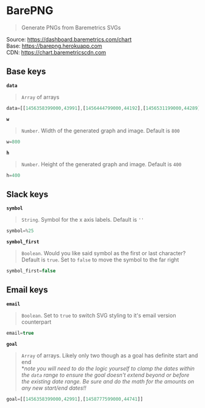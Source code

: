 # BarePNG
> Generate PNGs from Baremetrics SVGs

Source: https://dashboard.baremetrics.com/chart  
Base:   https://barepng.herokuapp.com  
CDN:    https://chart.baremetricscdn.com  

## Base keys
**`data`**
> `Array` of arrays

```js
data=[[1456358399000,43991],[1456444799000,44192],[1456531199000,44289],[1456617599000,44367],[1456703999000,44413],[1456790399000,44443],[1456876799000,44791],[1456963199000,44789],[1457049599000,45138],[1457135999000,45173],[1457222399000,45159],[1457308799000,45191],[1457395199000,45372],[1457481599000,45357],[1457567999000,45408],[1457654399000,45458],[1457740799000,45845],[1457827199000,45889],[1457913599000,45939],[1457999999000,45983],[1458086399000,46054],[1458172799000,45443],[1458259199000,45707],[1458345599000,45170],[1458431999000,45301],[1458518399000,45298],[1458604799000,45384],[1458691199000,45741],[1458777599000,45741]]
```

**`w`**
> `Number`. Width of the generated graph and image. Default is `800`

```js
w=800
```

**`h`**
> `Number`. Height of the generated graph and image. Default is `400`

```js
h=400
```

## Slack keys
**`symbol`**
> `String`. Symbol for the x axis labels. Default is `''`

```js
symbol=%25
```

**`symbol_first`**
> `Boolean`. Would you like said symbol as the first or last character? Default is `true`. Set to `false` to move the symbol to the far right

```js
symbol_first=false
```

## Email keys
**`email`**
> `Boolean`. Set to `true` to switch SVG styling to it's email version counterpart

```js
email=true
```

**`goal`**
> `Array` of arrays. Likely only two though as a goal has definite start and end  
> **note you will need to do the logic yourself to clamp the dates within the `data` range to ensure the goal doesn't extend beyond or before the existing date range. Be sure and do the math for the amounts on any new start/end dates!!*

```js
goal=[[1456358399000,42991],[1458777599000,44741]]
```
